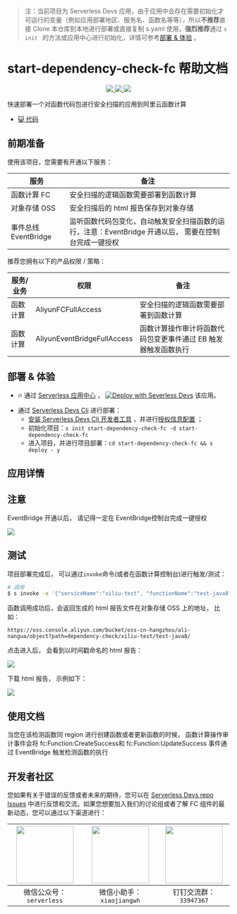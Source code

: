 
> 注：当前项目为 Serverless Devs 应用，由于应用中会存在需要初始化才可运行的变量（例如应用部署地区、服务名、函数名等等），所以**不推荐**直接 Clone 本仓库到本地进行部署或直接复制 s.yaml 使用，**强烈推荐**通过 `s init ` 的方法或应用中心进行初始化，详情可参考[部署 & 体验](#部署--体验) 。

# start-dependency-check-fc 帮助文档
<p align="center" class="flex justify-center">
    <a href="https://www.serverless-devs.com" class="ml-1">
    <img src="http://editor.devsapp.cn/icon?package=start-dependency-check-fc&type=packageType">
  </a>
  <a href="http://www.devsapp.cn/details.html?name=start-dependency-check-fc" class="ml-1">
    <img src="http://editor.devsapp.cn/icon?package=start-dependency-check-fc&type=packageVersion">
  </a>
  <a href="http://www.devsapp.cn/details.html?name=start-dependency-check-fc" class="ml-1">
    <img src="http://editor.devsapp.cn/icon?package=start-dependency-check-fc&type=packageDownload">
  </a>
</p>

<description>

快速部署一个对函数代码包进行安全扫描的应用到阿里云函数计算

</description>

<codeUrl>

- [:smiley_cat: 代码](https://github.com/devsapp/start-dependency-check-fc/tree/main/src)

</codeUrl>
<preview>



</preview>


## 前期准备

使用该项目，您需要有开通以下服务：

<service>



| 服务 |  备注  |
| --- |  --- |
| 函数计算 FC |  安全扫描的逻辑函数需要部署到函数计算 |
| 对象存储 OSS |  安全扫描后的 html 报告保存到对象存储 |
| 事件总线 EventBridge |  监听函数代码包变化，自动触发安全扫描函数的运行，注意：EventBridge 开通以后， 需要在控制台完成一键授权 |

</service>

推荐您拥有以下的产品权限 / 策略：
<auth>



| 服务/业务 |  权限 |  备注  |
| --- |  --- |   --- |
| 函数计算 | AliyunFCFullAccess |  安全扫描的逻辑函数需要部署到函数计算 |
| 函数计算 | AliyunEventBridgeFullAccess |  函数计算操作审计将函数代码包变更事件通过 EB 触发器触发函数执行 |

</auth>

<remark>



</remark>

<disclaimers>



</disclaimers>

## 部署 & 体验

<appcenter>
   
- :fire: 通过 [Serverless 应用中心](https://fcnext.console.aliyun.com/applications/create?template=start-dependency-check-fc) ，
  [![Deploy with Severless Devs](https://img.alicdn.com/imgextra/i1/O1CN01w5RFbX1v45s8TIXPz_!!6000000006118-55-tps-95-28.svg)](https://fcnext.console.aliyun.com/applications/create?template=start-dependency-check-fc) 该应用。
   
</appcenter>
<deploy>
    
- 通过 [Serverless Devs Cli](https://www.serverless-devs.com/serverless-devs/install) 进行部署：
  - [安装 Serverless Devs Cli 开发者工具](https://www.serverless-devs.com/serverless-devs/install) ，并进行[授权信息配置](https://docs.serverless-devs.com/fc/config) ；
  - 初始化项目：`s init start-dependency-check-fc -d start-dependency-check-fc `
  - 进入项目，并进行项目部署：`cd start-dependency-check-fc && s deploy - y`
   
</deploy>

## 应用详情

<appdetail id="flushContent">

## 注意
EventBridge 开通以后， 请记得一定在 EventBridge控制台完成一键授权

![](http://image.editor.devsapp.cn/alibaba/1ZskrcBFExw9Fuuadhwz.png)


## 测试
项目部署完成后， 可以通过`invoke`命令(或者在函数计算控制台)进行触发/测试：

```bash
# 调用
$ s invoke -e '{"serviceName":"xiliu-test", "functionName":"test-java8"}'
```


函数调用成功后，会返回生成的 html 报告文件在对象存储 OSS 上的地址， 比如：

```
https://oss.console.aliyun.com/bucket/oss-cn-hangzhou/ali-nangua/object?path=dependency-check/xiliu-test/test-java8/
```

点击进入后， 会看到以时间戳命名的 html 报告：

![](http://image.editor.devsapp.cn/alibaba/vjcduwe85hE2dAwS4kvA.png)

下载 html 报告， 示例如下：

![](http://image.editor.devsapp.cn/alibaba/3d79E3vxge69EqFwB8Ek.png)

</appdetail>

## 使用文档

<usedetail id="flushContent">

当您在该检测函数同 region 进行创建函数或者更新函数的时候， 函数计算操作审计事件会将 fc:Function:CreateSuccess和 fc:Function:UpdateSuccess 事件通过 EventBridge 触发检测函数的执行

</usedetail>


<devgroup>


## 开发者社区

您如果有关于错误的反馈或者未来的期待，您可以在 [Serverless Devs repo Issues](https://github.com/serverless-devs/serverless-devs/issues) 中进行反馈和交流。如果您想要加入我们的讨论组或者了解 FC 组件的最新动态，您可以通过以下渠道进行：

<p align="center">  

| <img src="https://serverless-article-picture.oss-cn-hangzhou.aliyuncs.com/1635407298906_20211028074819117230.png" width="130px" > | <img src="https://serverless-article-picture.oss-cn-hangzhou.aliyuncs.com/1635407044136_20211028074404326599.png" width="130px" > | <img src="https://serverless-article-picture.oss-cn-hangzhou.aliyuncs.com/1635407252200_20211028074732517533.png" width="130px" > |
| --------------------------------------------------------------------------------------------------------------------------------- | --------------------------------------------------------------------------------------------------------------------------------- | --------------------------------------------------------------------------------------------------------------------------------- |
| <center>微信公众号：`serverless`</center>                                                                                         | <center>微信小助手：`xiaojiangwh`</center>                                                                                        | <center>钉钉交流群：`33947367`</center>                                                                                           |
</p>
</devgroup>
